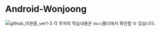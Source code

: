 # Android-Wonjoong
![github_이원중_ver1-3](https://user-images.githubusercontent.com/70698151/135753396-25570c43-83b4-4381-a6c8-2dff8e2cc48e.png)
각 주차의 학습내용은 `docs`폴더에서 확인할 수 있습니다.